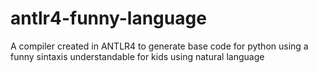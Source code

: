 # antlr4-funny-language
A compiler created in ANTLR4 to generate base code for python using a funny sintaxis understandable for kids using natural language
